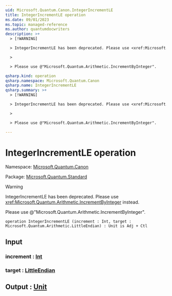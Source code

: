 ```yaml
---
uid: Microsoft.Quantum.Canon.IntegerIncrementLE
title: IntegerIncrementLE operation
ms.date: 09/01/2023
ms.topic: managed-reference
ms.author: quantumdocwriters
description: >+
  > [!WARNING]

  > IntegerIncrementLE has been deprecated. Please use <xref:Microsoft.Quantum.Arithmetic.IncrementByInteger> instead.

  >

  > Please use @"Microsoft.Quantum.Arithmetic.IncrementByInteger".

qsharp.kind: operation
qsharp.namespace: Microsoft.Quantum.Canon
qsharp.name: IntegerIncrementLE
qsharp.summary: >+
  > [!WARNING]

  > IntegerIncrementLE has been deprecated. Please use <xref:Microsoft.Quantum.Arithmetic.IncrementByInteger> instead.

  >

  > Please use @"Microsoft.Quantum.Arithmetic.IncrementByInteger".

---
```


# IntegerIncrementLE operation

Namespace: [Microsoft.Quantum.Canon](xref:Microsoft.Quantum.Canon)

Package: [Microsoft.Quantum.Standard](https://nuget.org/packages/Microsoft.Quantum.Standard)


> [!WARNING]
> IntegerIncrementLE has been deprecated. Please use <xref:Microsoft.Quantum.Arithmetic.IncrementByInteger> instead.
>
> Please use @"Microsoft.Quantum.Arithmetic.IncrementByInteger".



```qsharp
operation IntegerIncrementLE (increment : Int, target : Microsoft.Quantum.Arithmetic.LittleEndian) : Unit is Adj + Ctl
```


## Input

### increment : [Int](xref:microsoft.quantum.qsharp.valueliterals#int-literals)




### target : [LittleEndian](xref:Microsoft.Quantum.Arithmetic.LittleEndian)





## Output : [Unit](xref:microsoft.quantum.qsharp.valueliterals#unit-literal)

